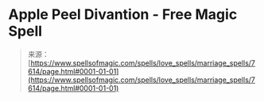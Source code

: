 <!--yml
category: 未分类
date: 2024-06-12 18:42:41
-->

# Apple Peel Divantion - Free Magic Spell

> 来源：[https://www.spellsofmagic.com/spells/love_spells/marriage_spells/7614/page.html#0001-01-01](https://www.spellsofmagic.com/spells/love_spells/marriage_spells/7614/page.html#0001-01-01)